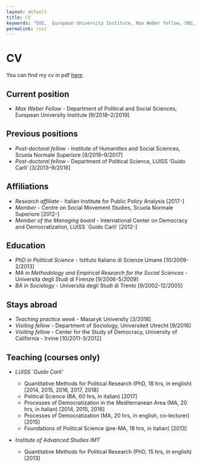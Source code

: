 ```yaml
---
layout: default
title: CV
keywords: "EUI,  European University Institute, Max Weber fellow, SNS, Scuola Normale Superiore, LUISS, LUISS Guido Carli, post-doc, mario quaranta, publications, cv, CV, political science, sociology, political sociology, political protest, economic crisis, political participation, research, articles, article, Scuola Normale Superiore, book, books, conference, paper, researchgate, academia, googe scholar, scholar, dipartimento di scienze politiche, department of political science, democracy, political, social, european, participation, political science, social media"
permalink: /cv/
---
```


# CV

You can find my cv in pdf [here](/cv-quaranta.pdf).

## Current position
* *Max Weber Fellow* - Department of Political and Social Sciences, European University Institute [9/2018–2/2019]

## Previous positions
* *Post-doctoral fellow* - Institute of Humanities and Social Sciences, Scuola Normale Superiore [9/2016–9/2017]
* *Post-doctoral fellow* - Department of Political Science, LUISS ‘Guido Carli’ [3/2013–9/2016]

## Affiliations
* *Research affiliate* - Italian Institute for Public Policy Analysis [2017-]
* *Member* - Centre on Social Movement Studies, Scuola Normale Superiore [2012-]
* *Member of the Managing board* - International Center on Democracy and Democratization, LUISS `Guido Carli' [2012-]

## Education
* *PhD in Political Science* - Istituto Italiano di Scienze Umane [10/2009-2/2013]
* *MA in Methodology and Empirical Research for the Social Sciences* - Università degli Studi di Firenze [9/2006-5/2009]
* *BA in Sociology* - Università degli Studi di Trento [9/2002-12/2005]

## Stays abroad
* *Teaching practice week* - Masaryk University [3/2018]
* *Visiting fellow* - Department of Sociology, Universiteit Utrecht [9/2016]
* *Visiting fellow* - Center for the Study of Democracy, University of California - Irvine [10/2011-3/2012]

## Teaching (courses only)

* *LUISS `Guido Carli'*
  * Quantitative Methods for Political Research (PhD, 18 hrs, in english) [2014, 2015, 2016, 2017, 2018]
  * Political Science (BA, 60 hrs, in italian) [2017]
  * Processes of Democratization in the Mediterranean Area (MA, 20 hrs, in italian) [2014, 2015, 2016]
  * Processes of Democratization (MA, 20 hrs, in english, co-lecturer) [2015]
  * Foundations of Political Science (pre-MA, 18 hrs, in italian) [2013]

* *Institute of Advanced Studies IMT*
  * Quantitative Methods for Political Research (PhD, 15 hrs, in english) [2013]
